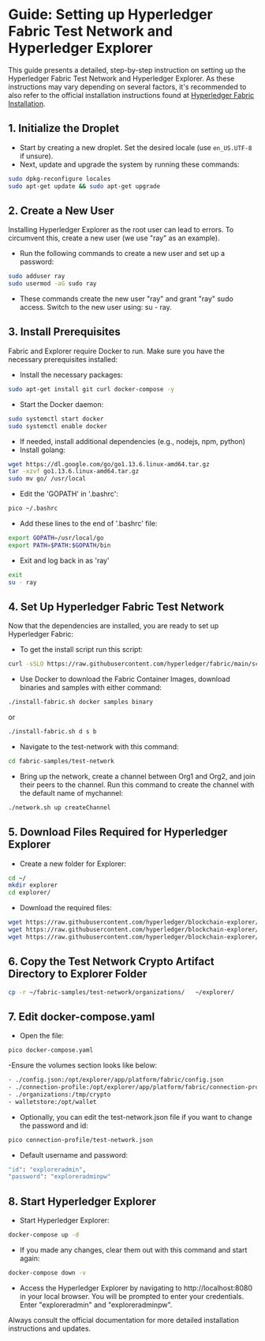 # Guide: Setting up Hyperledger Fabric Test Network and Hyperledger Explorer

This guide presents a detailed, step-by-step instruction on setting up the Hyperledger Fabric Test Network and Hyperledger Explorer. As these instructions may vary depending on several factors, it's recommended to also refer to the official installation instructions found at [Hyperledger Fabric Installation](https://hyperledger-fabric.readthedocs.io/en/latest/install.html).

## 1. Initialize the Droplet

- Start by creating a new droplet. Set the desired locale (use `en_US.UTF-8` if unsure).
- Next, update and upgrade the system by running these commands:

```bash
sudo dpkg-reconfigure locales
sudo apt-get update && sudo apt-get upgrade
```

## 2. Create a New User
Installing Hyperledger Explorer as the root user can lead to errors. To circumvent this, create a new user (we use "ray" as an example).

- Run the following commands to create a new user and set up a password:
```bash
sudo adduser ray
sudo usermod -aG sudo ray
```
- These commands create the new user "ray" and grant "ray" sudo access. Switch to the new user using: su - ray.

## 3. Install Prerequisites
Fabric and Explorer require Docker to run. Make sure you have the necessary prerequisites installed:

- Install the necessary packages:

```bash
sudo apt-get install git curl docker-compose -y
```
- Start the Docker daemon:

```bash
sudo systemctl start docker
sudo systemctl enable docker
``````

- If needed, install additional dependencies (e.g., nodejs, npm, python)
- Install golang:

```bash
wget https://dl.google.com/go/go1.13.6.linux-amd64.tar.gz
tar -xzvf go1.13.6.linux-amd64.tar.gz
sudo mv go/ /usr/local
```
- Edit the 'GOPATH' in '.bashrc':
```bash
pico ~/.bashrc
```
- Add these lines to the end of '.bashrc' file:
```bash
export GOPATH=/usr/local/go
export PATH=$PATH:$GOPATH/bin
```
- Exit and log back in as 'ray'
```bash
exit
su - ray
```

## 4. Set Up Hyperledger Fabric Test Network
Now that the dependencies are installed, you are ready to set up Hyperledger Fabric:
- To get the install script run this script:

```bash
curl -sSLO https://raw.githubusercontent.com/hyperledger/fabric/main/scripts/install-fabric.sh && chmod +x install-fabric.sh
```
- Use Docker to download the Fabric Container Images, download binaries and samples with either command:

```bash
./install-fabric.sh docker samples binary
```
or
```bash
./install-fabric.sh d s b
```

- Navigate to the test-network with this command:
```bash
cd fabric-samples/test-network
```
- Bring up the network, create a channel between Org1 and Org2, and join their peers to the channel. Run this command to create the channel with the default name of mychannel:
```bash
./network.sh up createChannel
```

## 5. Download Files Required for Hyperledger Explorer
- Create a new folder for Explorer:

```bash
cd ~/
mkdir explorer
cd explorer/
```

- Download the required files:
```bash
wget https://raw.githubusercontent.com/hyperledger/blockchain-explorer/master/examples/net1/config.json
wget https://raw.githubusercontent.com/hyperledger/blockchain-explorer/master/examples/net1/connection-profile/test-network.json -P connection-profile
wget https://raw.githubusercontent.com/hyperledger/blockchain-explorer/master/docker-compose.yaml
```
## 6. Copy the Test Network Crypto Artifact Directory to Explorer Folder
```bash
cp -r ~/fabric-samples/test-network/organizations/   ~/explorer/
```
## 7. Edit docker-compose.yaml
- Open the file:
```bash
pico docker-compose.yaml
```

-Ensure the volumes section looks like below:
```bash
- ./config.json:/opt/explorer/app/platform/fabric/config.json
- ./connection-profile:/opt/explorer/app/platform/fabric/connection-profile
- ./organizations:/tmp/crypto
- walletstore:/opt/wallet
```

- Optionally, you can edit the test-network.json file if you want to change the password and id:
```bash
pico connection-profile/test-network.json
```

- Default username and password:
```bash
"id": "exploreradmin",
"password": "exploreradminpw"
```

## 8. Start Hyperledger Explorer
- Start Hyperledger Explorer:
```bash
docker-compose up -d
```

- If you made any changes, clear them out with this command and start again:
```bash
docker-compose down -v
```

- Access the Hyperledger Explorer by navigating to http://localhost:8080 in your local browser. You will be prompted to enter your credentials. Enter "exploreradmin" and "exploreradminpw".

Always consult the official documentation for more detailed installation instructions and updates.
